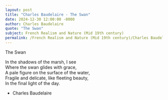 ```yaml
---
layout: post
title: "Charles Baudelaire - The Swan"
date: 2024-12-30 12:00:00 -0000
author: Charles Baudelaire
quote: "The Swan"
subject: French Realism and Nature (Mid 19th century)
permalink: /French Realism and Nature (Mid 19th century)/Charles Baudelaire/Charles Baudelaire - The Swan
---
```


The Swan

In the shadows of the marsh, I see  
Where the swan glides with grace,  
A pale figure on the surface of the water,  
Fragile and delicate, like fleeting beauty,  
In the final light of the day.


- Charles Baudelaire
